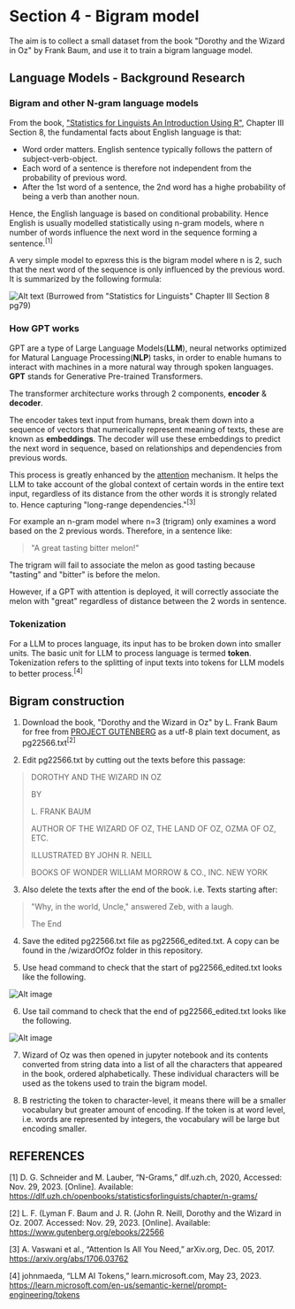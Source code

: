# Section 4 - Bigram model
The aim is to collect a small dataset from the book "Dorothy and the Wizard in Oz" by Frank Baum, and use it to train a bigram language model.

## Language Models - Background Research

### Bigram and other N-gram language models
From the book, ["Statistics for Linguists An Introduction Using R"](https://dlf.uzh.ch/openbooks/statisticsforlinguists/chapter/n-grams/), Chapter III Section 8, the fundamental facts about English language is that:

* Word order matters. English sentence typically follows the pattern of subject-verb-object.
* Each word of a sentence is therefore not independent from the probability of previous word.
* After the 1st word of a sentence, the 2nd word has a highe probability of being a verb than another noun.

Hence, the English language is based on conditional probability. Hence English is usually modelled statistically using n-gram models, where n number of words influence the next word in the sequence forming a sentence.<sup>[1]</sup>

A very simple model to epxress this is the bigram model where n is 2, such that the next word of the sequence is only
influenced by the previous word. It is summarized by the following formula:

![Alt text](../img/screenshot_bigram_model.png)
(Burrowed from "Statistics for Linguists" Chapter III Section 8 pg79)

### How GPT works
GPT are a type of Large Language Models(**LLM**), neural networks optimized for Matural Language Processing(**NLP**) tasks, in order to enable humans to interact with machines in a more natural way through spoken languages. **GPT** stands for Generative Pre-trained Transformers.

The transformer architecture works through 2 components, **encoder** & **decoder**. 

The encoder takes text input from humans, break them down into a sequence of vectors that numerically represent meaning of texts, these are known as **embeddings**. The decoder will use these embeddings to predict the next word in sequence, based on relationships and dependencies from previous words.

This process is greatly enhanced by the [attention](https://arxiv.org/abs/1706.03762) mechanism. It helps the LLM to take account of the global context of certain words in the entire text input, regardless of its distance from the other words it is strongly related to. Hence capturing "long-range dependencies."<sup>[3]</sup>

For example an n-gram model where n=3 (trigram) only examines a word based on the 2 previous words. Therefore, in a sentence like:

> "A great tasting bitter melon!"

The trigram will fail to associate the melon as good tasting because "tasting" and "bitter" is before the melon.

However, if a GPT with attention is deployed, it will correctly associate the melon with "great" regardless of distance between the 2 words in sentence.

### Tokenization
For a LLM to proces language, its input has to be broken down into smaller units.
The basic unit for LLM to process language is termed **token**.
Tokenization refers to the splitting of input texts into tokens for LLM models to better process.<sup>[4]</sup>


## Bigram construction
1) Download the book, "Dorothy and the Wizard in Oz" by L. Frank Baum for free from [PROJECT GUTENBERG](https://www.gutenberg.org/ebooks/22566) as a utf-8 plain text document, as pg22566.txt<sup>[2]</sup>

2) Edit pg22566.txt by cutting out the texts before this passage:

>  DOROTHY AND THE WIZARD IN OZ
>  
>  BY
>
>  L. FRANK BAUM
>
>  AUTHOR OF THE WIZARD OF OZ, THE LAND OF OZ, OZMA OF OZ, ETC.
>
>  ILLUSTRATED BY JOHN R. NEILL
>
>  BOOKS OF WONDER WILLIAM MORROW & CO., INC. NEW YORK

3) Also delete the texts after the end of the book. i.e. Texts starting after:

> "Why, in the world, Uncle," answered Zeb, with a laugh.
>
> The End

4) Save the edited pg22566.txt file as pg22566_edited.txt. A copy can be found in the /wizardOfOz folder in this repository.

5) Use head command to check that the start of pg22566_edited.txt looks like the following.

![Alt image](../img/screenshot_delete_texts.png)

6) Use tail command to check that the end of pg22566_edited.txt looks like the following.

![Alt image](../img/screenshot_delete_texts2.png)

7) Wizard of Oz was then opened in jupyter notebook and its contents converted from string data into a list of all the characters that appeared in the book, ordered alphabetically. These individual characters will be used as the tokens used to train the bigram model.

8) B restricting the token to character-level, it means there will be a smaller vocabulary but greater amount of encoding. If the token is at word level, i.e. words are represented by integers, the vocabulary will be large but encoding smaller.


## REFERENCES

[1]
D. G. Schneider and M. Lauber, “N-Grams,” dlf.uzh.ch, 2020, Accessed: Nov. 29, 2023. [Online]. Available: https://dlf.uzh.ch/openbooks/statisticsforlinguists/chapter/n-grams/

‌[2]
L. F. (Lyman F. Baum and J. R. (John R. Neill, Dorothy and the Wizard in Oz. 2007. Accessed: Nov. 29, 2023. [Online]. Available: https://www.gutenberg.org/ebooks/22566

[3]
A. Vaswani et al., “Attention Is All You Need,” arXiv.org, Dec. 05, 2017. https://arxiv.org/abs/1706.03762

[4]
johnmaeda, “LLM AI Tokens,” learn.microsoft.com, May 23, 2023. https://learn.microsoft.com/en-us/semantic-kernel/prompt-engineering/tokens

‌